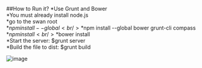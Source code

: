 
##How to Run it?
*Use Grunt and Bower<br/>
*You must already install node.js<br/>
*go to the swan root<br/>
*$npm install --global<br/>
*$npm install --global  bower grunt-cli compass<br/>
*$npm install<br/>
*$bower install<br/>
*Start the server: $grunt server<br/>
*Build the file to dist: $grunt build<br/>


 ![image](https://github.com/shmilyCai/angular-swan/blog/master/swan.png)
